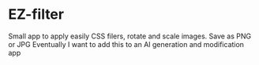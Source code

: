 # EZ-filter
Small app to apply easily CSS filers, rotate and scale images. 
Save as PNG or JPG
Eventually I want to add this to an AI generation and modification app
